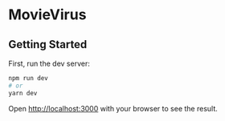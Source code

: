 # MovieVirus

## Getting Started

First, run the dev server:

```bash
npm run dev
# or
yarn dev
```

Open [http://localhost:3000](http://localhost:3000) with your browser to see the result.
